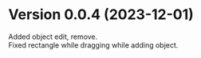 # Version 0.0.4 (2023-12-01)

Added object edit, remove.  
Fixed rectangle while dragging while adding object.
